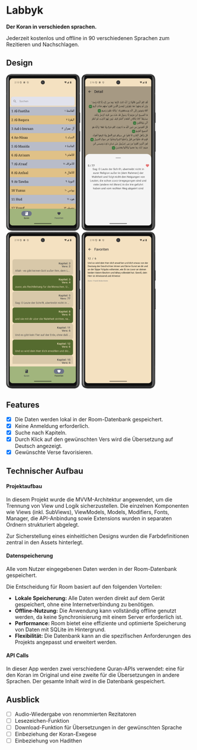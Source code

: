 # Labbyk

**Der Koran in verschieden sprachen.**

Jederzeit kostenlos und offline in 90 verschiedenen Sprachen zum Rezitieren und Nachschlagen.

## Design

<div>
  <img src="./img/Screenshot_1.png" width="200">
  <img src="./img/Screenshot_2.png" width="200">
  <img src="./img/Screenshot_3.png" width="200">
  <img src="./img/Screenshot_4.png" width="200">
</div>


## Features
- [x] Die Daten werden lokal in der Room-Datenbank gespeichert.  
- [x] Keine Anmeldung erforderlich.  
- [x] Suche nach Kapiteln.  
- [x] Durch Klick auf den gewünschten Vers wird die Übersetzung auf Deutsch angezeigt.  
- [x] Gewünschte Verse favorisieren.  

## Technischer Aufbau

#### Projektaufbau
In diesem Projekt wurde die MVVM-Architektur angewendet, um die Trennung von View und Logik sicherzustellen. Die einzelnen Komponenten wie Views (inkl. SubViews), ViewModels, Models, Modifiers, Fonts, Manager, die API-Anbindung sowie Extensions wurden in separaten Ordnern strukturiert abgelegt.

Zur Sicherstellung eines einheitlichen Designs wurden die Farbdefinitionen zentral in den Assets hinterlegt.

#### Datenspeicherung  
Alle vom Nutzer eingegebenen Daten werden in der Room-Datenbank gespeichert.  

Die Entscheidung für Room basiert auf den folgenden Vorteilen:  

- **Lokale Speicherung:** Alle Daten werden direkt auf dem Gerät gespeichert, ohne eine Internetverbindung zu benötigen.  
- **Offline-Nutzung:** Die Anwendung kann vollständig offline genutzt werden, da keine Synchronisierung mit einem Server erforderlich ist.  
- **Performance:** Room bietet eine effiziente und optimierte Speicherung von Daten mit SQLite im Hintergrund.  
- **Flexibilität:** Die Datenbank kann an die spezifischen Anforderungen des Projekts angepasst und erweitert werden.  

#### API Calls  
In dieser App werden zwei verschiedene Quran-APIs verwendet: eine für den Koran im Original und eine zweite für die Übersetzungen in andere Sprachen. Der gesamte Inhalt wird in die Datenbank gespeichert.

## Ausblick  

- [ ] Audio-Wiedergabe von renommierten Rezitatoren  
- [ ] Lesezeichen-Funktion  
- [ ] Download-Funktion für Übersetzungen in der gewünschten Sprache  
- [ ] Einbeziehung der Koran-Exegese  
- [ ] Einbeziehung von Hadithen  
